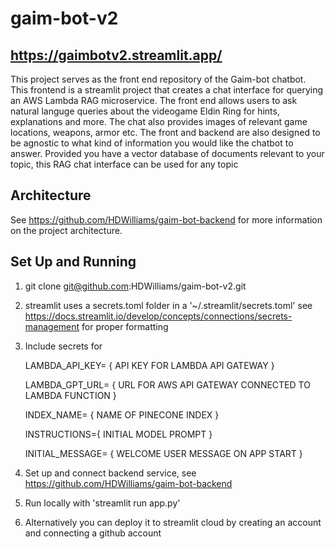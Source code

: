 # gaim-bot-v2
## https://gaimbotv2.streamlit.app/
This project serves as the front end repository of the Gaim-bot chatbot.
This frontend is a streamlit project that creates a chat interface for querying an AWS Lambda RAG microservice. 
The front end allows users to ask natural languge queries about the videogame Eldin Ring for hints, explanations and more. The chat also provides images of relevant game locations, weapons, armor etc.
The front and backend are also designed to be agnostic to what kind of information you would like the chatbot to answer. Provided you have a vector database of documents relevant to your topic, this RAG chat interface can be used for any topic

## Architecture
See https://github.com/HDWilliams/gaim-bot-backend for more information on the project architecture. 

## Set Up and Running
1. git clone git@github.com:HDWilliams/gaim-bot-v2.git
2. streamlit uses a secrets.toml folder in a '~/.streamlit/secrets.toml' see https://docs.streamlit.io/develop/concepts/connections/secrets-management for proper formatting
3. Include secrets for

   LAMBDA_API_KEY= { API KEY FOR LAMBDA API GATEWAY }

   LAMBDA_GPT_URL= { URL FOR AWS API GATEWAY CONNECTED TO LAMBDA FUNCTION }

   INDEX_NAME= { NAME OF PINECONE INDEX }

   INSTRUCTIONS={ INITIAL MODEL PROMPT }

   INITIAL_MESSAGE= { WELCOME USER MESSAGE ON APP START }
  
6. Set up and connect backend service, see https://github.com/HDWilliams/gaim-bot-backend
7. Run locally with 'streamlit run app.py'
8. Alternatively you can deploy it to streamlit cloud by creating an account and connecting a github account

 
